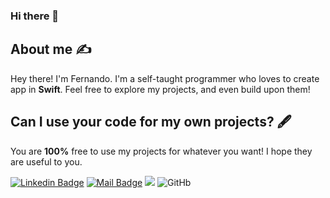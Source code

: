 ### Hi there 👋
## About me :writing_hand:

Hey there! I'm Fernando. I'm a self-taught programmer who loves to create app in **Swift**. Feel free to explore my projects, and even build upon them!

## Can I use your code for my own projects? 🖋️

You are **100%** free to use my projects for whatever you want! I hope they are useful to you.



[![Linkedin Badge](https://img.shields.io/badge/-LinkedIn-0e76a8?style=flat&labelColor=0e76a8&logo=linkedin&logoColor=white)](https://www.linkedin.com/in/fernandobelen/) [![Mail Badge](https://img.shields.io/badge/-Email-c0392b?style=flat&labelColor=c0392b&logo=gmail&logoColor=white)](mailto:fernandobelen426@hotmail.com)
<img src="https://img.shields.io/badge/Language-Swift-orange">
 ![GitHb](http://img.shields.io/badge/-GitHub-black?style=flat-square&logo=github&link=https://github.com/FernandoJavierBelen)
